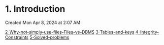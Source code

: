 # 1. Introduction
Created Mon Apr 8, 2024 at 2:07 AM

[2-Why-not-simply-use-files-Files-vs-DBMS](2-Why-not-simply-use-files-Files-vs-DBMS.md)
[3-Tables-and-keys](3-Tables-and-keys.md)
[4-Integrity-Constraints](4-Integrity-Constraints.md)
[5-Solved-problems](5-Solved-problems.md)